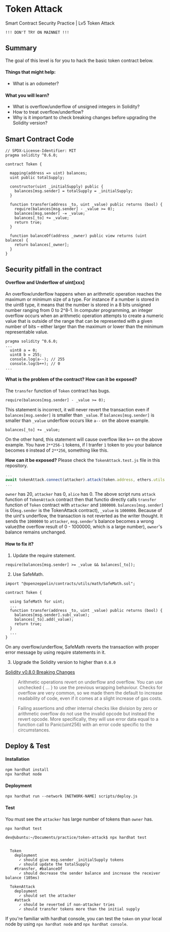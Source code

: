 # Token Attack

Smart Contract Security Practice | Lv5 Token Attack

```
!!! DON'T TRY ON MAINNET !!!
```

## Summary
The goal of this level is for you to hack the basic token contract below.

#### Things that might help:
- What is an odometer?

#### What you will learn?
- What is overflow/underflow of unsigned integers in Solidity?
- How to treat overflow/underflow?
- Why is it important to check breaking changes before upgrading the Solidity version?

## Smart Contract Code
```solidity
// SPDX-License-Identifier: MIT
pragma solidity ^0.6.0;

contract Token {

  mapping(address => uint) balances;
  uint public totalSupply;

  constructor(uint _initialSupply) public {
    balances[msg.sender] = totalSupply = _initialSupply;
  }

  function transfer(address _to, uint _value) public returns (bool) {
    require(balances[msg.sender] - _value >= 0);
    balances[msg.sender] -= _value;
    balances[_to] += _value;
    return true;
  }

  function balanceOf(address _owner) public view returns (uint balance) {
    return balances[_owner];
  }
}
```

## Security pitfall in the contract
#### Overflow and Underflow of uint[xxx]
An overflow/underflow happens when an arithmetic operation reaches the maximum or minimum size of a type. For instance if a number is stored in the uint8 type, it means that the number is stored in a 8 bits unsigned number ranging from 0 to 2^8-1. In computer programming, an integer overflow occurs when an arithmetic operation attempts to create a numeric value that is outside of the range that can be represented with a given number of bits – either larger than the maximum or lower than the minimum representable value.
```solidity
pragma solidity ^0.6.0;
...
  uint8 a = 0;
  uint8 b = 255;
  console.log(a--); // 255
  console.log(b++); // 0
...
```

#### What is the problem of the contract? How can it be exposed?
The `transfer` function of `Token` contract has bugs.
```solidity
require(balances[msg.sender] - _value >= 0);
```
This statement is incorrect, it will never revert the transaction even if `balances[msg.sender]` is smaller than `_value`.
If `balances[msg.sender]` is smaller than `_value` underflow occurs like `a--` on the above example.

```solidity
balances[_to] += _value;
```
On the other hand, this statement will cause overflow like `b++` on the above example.
You have `2**256-1` tokens, if I tranfer `1` token to you your balance becomes `0` instead of `2**256`, something like this.

**How can it be exposed?**
Please check the `TokenAttack.test.js` file in this repository.
```javascript
...
await tokenAttack.connect(attacker).attack(token.address, ethers.utils.parseEther("1000000"));
...
```
`owner` has 20, `attacker` has 0, `alice` has 0.
The above script runs `attack` function of `TokenAttack` contract then that functio directly calls `transfer` function of `Token` contract with `attacker` and `1000000`.
`balances[msg.sender]` is 0(`msg.sender` is the TokenAttack contract), `_value` is `1000000`. Because of the uint's underflow, the transaction is not reverted as the writer thought.
It sends the `1000000` to `attacker`, `msg.sender`'s balance becomes a wrong value(the overflow result of 0 - 1000000, which is a large number), `owner`'s balance remains unchanged.

#### How to fix it?
1. Update the require statement.
```solidity
require(balances[msg.sender] >= _value && balances[_to]);
```

2. Use SafeMath.
```solidity
import "@openzeppelin/contracts/utils/math/SafeMath.sol";

contract Token {

  using SafeMath for uint;
  ...
  function transfer(address _to, uint _value) public returns (bool) {
    balances[msg.sender].sub(_value);
    balances[_to].add(_value);
    return true;
  }
  ...
}
```
On any overflow/underflow, SafeMath reverts the transaction with proper error message by using require statements in it.

3. Upgrade the Solidity version to higher than `0.8.0`

[Solidity v0.8.0 Breaking Changes](https://docs.soliditylang.org/en/develop/080-breaking-changes.html)
> Arithmetic operations revert on underflow and overflow. You can use unchecked { ... } to use the previous wrapping behaviour. Checks for overflow are very common, so we made them the default to increase readability of code, even if it comes at a slight increase of gas costs.

> Failing assertions and other internal checks like division by zero or arithmetic overflow do not use the invalid opcode but instead the revert opcode. More specifically, they will use error data equal to a function call to Panic(uint256) with an error code specific to the circumstances.

## Deploy & Test
#### Installation
```
npm hardhat install
npx hardhat node 
```

#### Deployment
```
npx hardhat run --network [NETWORK-NAME] scripts/deploy.js
```

#### Test
You must see the `attacker` has large number of tokens than `owner` has.
```
npx hardhat test
```

```console
dev@ubuntu:~/Documents/practice/token-attack$ npx hardhat test


  Token
    deployment
      ✓ should give msg.sender _initialSupply tokens
      ✓ should update the totalSupply
    #transfer, #balanceOf
      ✓ should decrease the sender balance and increase the receiver balance (105ms)

  TokenAttack
    deployment
      ✓ should set the attacker
    #attack
      ✓ should be reverted if non-attacker tries
      ✓ should transfer tokens more than the initial supply
```

If you're familiar with hardhat console, you can test the `token` on your local node by using `npx hardhat node` and `npx hardhat console`.
